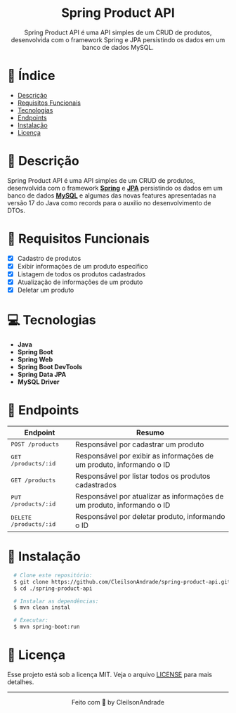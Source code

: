 <div align="center">
  <h1>Spring Product API</h1>
  <p>Spring Product API é uma API simples de um CRUD de produtos, desenvolvida com o framework Spring e JPA persistindo os dados em um banco de dados MySQL.</p>
</div>

# 📒 Índice
* [Descrição](#descrição)
* [Requisitos Funcionais](#requisitos)
* [Tecnologias](#tecnologias)
* [Endpoints](#endpoints)
* [Instalação](#instalação)
* [Licença](#licença)

# 📃 <span id="descrição">Descrição</span>
Spring Product API é uma API simples de um CRUD de produtos, desenvolvida com o framework [**Spring**](https://spring.io/) e [**JPA**](https://spring.io/projects/spring-data-jpa) persistindo os dados em um banco de dados [**MySQL**](https://www.mysql.com/) e algumas das novas features apresentadas na versão 17 do Java como records para o auxilio no desenvolvimento de DTOs.

# 📌 <span id="requisitos">Requisitos Funcionais</span>
- [x] Cadastro de produtos<br>
- [x] Exibir informações de um produto especifico<br>
- [x] Listagem de todos os produtos cadastrados<br>
- [x] Atualização de informações de um produto<br>
- [x] Deletar um produto<br>

# 💻 <span id="tecnologias">Tecnologias</span>
- **Java**
- **Spring Boot**
- **Spring Web**
- **Spring Boot DevTools**
- **Spring Data JPA**
- **MySQL Driver**

# 📍 <span id="endpoints">Endpoints</span>
| Endpoint               | Resumo                                          
|----------------------|-----------------------------------------------------
| <kbd>POST /products </kbd> | Responsável por cadastrar um produto
| <kbd>GET /products/:id </kbd> | Responsável por exibir as informações de um produto, informando o ID
| <kbd>GET /products </kbd> | Responsável por listar todos os produtos cadastrados
| <kbd>PUT /products/:id </kbd> | Responsável por atualizar as informações de um produto, informando o ID
| <kbd>DELETE /products/:id </kbd> | Responsável por deletar produto, informando o ID

# 🚀 <span id="instalação">Instalação</span>
```bash
  # Clone este repositório:
  $ git clone https://github.com/CleilsonAndrade/spring-product-api.git
  $ cd ./spring-product-api

  # Instalar as dependências:
  $ mvn clean instal

  # Executar:
  $ mvn spring-boot:run
```

# 📝 <span id="licença">Licença</span>
Esse projeto está sob a licença MIT. Veja o arquivo [LICENSE](LICENSE) para mais detalhes.

---

<p align="center">
  Feito com 💜 by CleilsonAndrade
</p>
